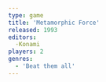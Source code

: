 ```yaml
---
type: game
title: 'Metamorphic Force'
released: 1993
editors: 
  -Konami
players: 2
genres:
  - 'Beat them all'
---
```

